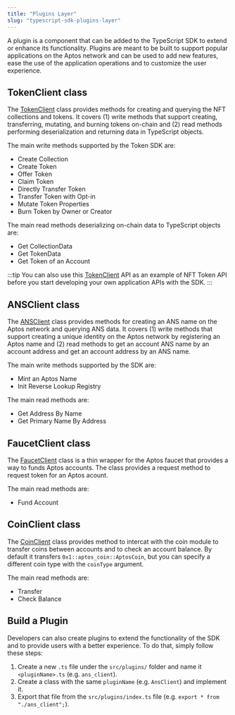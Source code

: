 ```yaml
---
title: "Plugins Layer"
slug: "typescript-sdk-plugins-layer"
---
```


A plugin is a component that can be added to the TypeScript SDK to extend or enhance its functionality. Plugins are meant to be built to support popular applications on the Aptos network and can be used to add new features, ease the use of the application operations and to customize the user experience.

## TokenClient class

The [TokenClient](https://aptos-labs.github.io/ts-sdk-doc/classes/TokenClient.html) class provides methods for creating and querying the NFT collections and tokens.
It covers (1) write methods that support creating, transferring, mutating, and burning tokens on-chain and (2) read methods performing deserialization and returning data in TypeScript objects.

The main write methods supported by the Token SDK are:

- Create Collection
- Create Token
- Offer Token
- Claim Token
- Directly Transfer Token
- Transfer Token with Opt-in
- Mutate Token Properties
- Burn Token by Owner or Creator

The main read methods deserializing on-chain data to TypeScript objects are:

- Get CollectionData
- Get TokenData
- Get Token of an Account

:::tip
You can also use this [TokenClient](https://aptos-labs.github.io/ts-sdk-doc/classes/TokenClient.html) API as an example of NFT Token API before you start developing your own application APIs with the SDK.
:::

## ANSClient class

The [ANSClient](https://github.com/aptos-labs/aptos-core/blob/main/ecosystem/typescript/sdk/src/plugins/ans_client.ts) class provides methods for creating an ANS name on the Aptos network and querying ANS data.
It covers (1) write methods that support creating a unique identity on the Aptos network by registering an Aptos name and (2) read methods to get an account ANS name by an account address and get an account address by an ANS name.

The main write methods supported by the SDK are:

- Mint an Aptos Name
- Init Reverse Lookup Registry

The main read methods are:

- Get Address By Name
- Get Primary Name By Address

## FaucetClient class

The [FaucetClient](https://github.com/aptos-labs/aptos-core/blob/main/ecosystem/typescript/sdk/src/plugins/faucet_client.ts) class is a thin wrapper for the Aptos faucet that provides a way to funds Aptos accounts. The class provides a request method to request token for an Aptos acount.

The main read methods are:

- Fund Account

## CoinClient class

The [CoinClient](https://github.com/aptos-labs/aptos-core/blob/main/ecosystem/typescript/sdk/src/plugins/coin_client.ts) class provides method to intercat with the coin module to transfer coins between accounts and to check an account balance. By default it transfers `0x1::aptos_coin::AptosCoin`, but you can specify a different coin type with the `coinType` argument.

The main read methods are:

- Transfer
- Check Balance

## Build a Plugin

Developers can also create plugins to extend the functionality of the SDK and to provide users with a better experience. To do that, simply follow these steps:

1. Create a new `.ts` file under the `src/plugins/` folder and name it `<pluginName>.ts` (e.g. `ans_client`).
2. Create a class with the same `pluginName` (e.g. `AnsClient`) and implement it.
3. Export that file from the `src/plugins/index.ts` file (e.g. `export * from "./ans_client";`).

